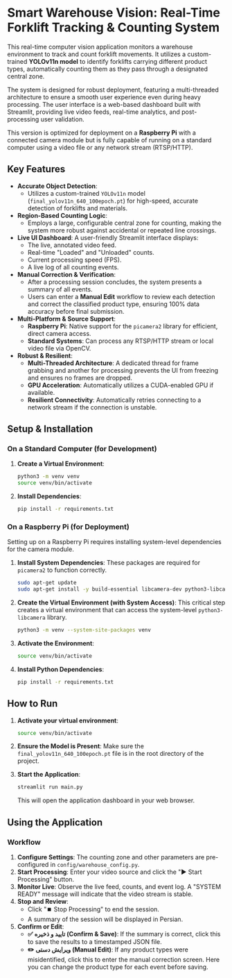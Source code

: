 # Smart Warehouse Vision: Real-Time Forklift Tracking & Counting System

This real-time computer vision application monitors a warehouse environment to track and count forklift movements. It utilizes a custom-trained **YOLOv11n model** to identify forklifts carrying different product types, automatically counting them as they pass through a designated central zone.

The system is designed for robust deployment, featuring a multi-threaded architecture to ensure a smooth user experience even during heavy processing. The user interface is a web-based dashboard built with Streamlit, providing live video feeds, real-time analytics, and post-processing user validation.

This version is optimized for deployment on a **Raspberry Pi** with a connected camera module but is fully capable of running on a standard computer using a video file or any network stream (RTSP/HTTP).

## Key Features

- **Accurate Object Detection**:
    - Utilizes a custom-trained `YOLOv11n` model (`final_yolov11n_640_100epoch.pt`) for high-speed, accurate detection of forklifts and materials.
- **Region-Based Counting Logic**:
    - Employs a large, configurable central zone for counting, making the system more robust against accidental or repeated line crossings.
- **Live UI Dashboard**: A user-friendly Streamlit interface displays:
    - The live, annotated video feed.
    - Real-time "Loaded" and "Unloaded" counts.
    - Current processing speed (FPS).
    - A live log of all counting events.
- **Manual Correction & Verification**:
    - After a processing session concludes, the system presents a summary of all events.
    - Users can enter a **Manual Edit** workflow to review each detection and correct the classified product type, ensuring 100% data accuracy before final submission.
- **Multi-Platform & Source Support**:
    - **Raspberry Pi**: Native support for the `picamera2` library for efficient, direct camera access.
    - **Standard Systems**: Can process any RTSP/HTTP stream or local video file via OpenCV.
- **Robust & Resilient**:
    - **Multi-Threaded Architecture**: A dedicated thread for frame grabbing and another for processing prevents the UI from freezing and ensures no frames are dropped.
    - **GPU Acceleration**: Automatically utilizes a CUDA-enabled GPU if available.
    - **Resilient Connectivity**: Automatically retries connecting to a network stream if the connection is unstable.

## Setup & Installation

### On a Standard Computer (for Development)

1.  **Create a Virtual Environment**:
    ```bash
    python3 -m venv venv
    source venv/bin/activate
    ```

2.  **Install Dependencies**:
    ```bash
    pip install -r requirements.txt
    ```

### On a Raspberry Pi (for Deployment)

Setting up on a Raspberry Pi requires installing system-level dependencies for the camera module.

1.  **Install System Dependencies**:
    These packages are required for `picamera2` to function correctly.
    ```bash
    sudo apt-get update
    sudo apt-get install -y build-essential libcamera-dev python3-libcamera
    ```

2.  **Create the Virtual Environment (with System Access)**:
    This critical step creates a virtual environment that can access the system-level `python3-libcamera` library.
    ```bash
    python3 -m venv --system-site-packages venv
    ```

3.  **Activate the Environment**:
    ```bash
    source venv/bin/activate
    ```

4.  **Install Python Dependencies**:
    ```bash
    pip install -r requirements.txt
    ```

## How to Run

1.  **Activate your virtual environment**:
    ```bash
    source venv/bin/activate
    ```

2.  **Ensure the Model is Present**:
    Make sure the `final_yolov11n_640_100epoch.pt` file is in the root directory of the project.

3.  **Start the Application**:
    ```bash
    streamlit run main.py
    ```
    This will open the application dashboard in your web browser.

## Using the Application

### Workflow

1.  **Configure Settings**: The counting zone and other parameters are pre-configured in `config/warehouse_config.py`.
2.  **Start Processing**: Enter your video source and click the "▶️ Start Processing" button.
3.  **Monitor Live**: Observe the live feed, counts, and event log. A "SYSTEM READY" message will indicate that the video stream is stable.
4.  **Stop and Review**:
    - Click "⏹️ Stop Processing" to end the session.
    - A summary of the session will be displayed in Persian.
5.  **Confirm or Edit**:
    - **✅ تایید و ذخیره (Confirm & Save)**: If the summary is correct, click this to save the results to a timestamped JSON file.
    - **✏️ ویرایش دستی (Manual Edit)**: If any product types were misidentified, click this to enter the manual correction screen. Here you can change the product type for each event before saving.
